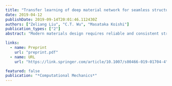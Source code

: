 ```yaml
---
title: "Transfer learning of deep material network for seamless structure--property predictions"
date: 2019-04-12
publishDate: 2019-09-14T20:01:46.112430Z
authors: ["Zeliang Liu", "C.T. Wu", "Masataka Koishi"]
publication_types: ["2"]
abstract: "Modern materials design requires reliable and consistent structure–property relationships. The paper addresses the need through transfer learning of deep material network (DMN). In the proposed learning strategy, we store the knowledge of a pre-trained network and reuse it to generate the initial structure for a new material via a naive approach. Significant improvements in the training accuracy and learning convergence are attained. Since all the databases share the same base network structure, their fitting parameters can be interpolated to seamlessly create intermediate databases. The new transferred models are shown to outperform the analytical micromechanics methods in predicting the volume fraction effects. We then apply the unified DMN databases to the design of failure properties, where the failure criteria are defined upon the distribution of microscale plastic strains. The Pareto frontier of toughness and ultimate tensile strength is extracted from a large-scale design space enabled by the efficiency of DMN extrapolation."

links:
  - name: Preprint
    url: "preprint.pdf"
  - name: URL
    url: "https://link.springer.com/article/10.1007/s00466-019-01704-4"

featured: false
publication: "*Computational Mechanics*"
---
```


